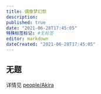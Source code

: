 ```yaml
---
title: 偶像梦幻祭
description:
published: true
date: "2021-06-28T17:45:05"
特殊标签标记: #无标签
editor: markdown
dateCreated: "2021-06-28T17:45:05"
---
```


## 无题

详情见 [people/Akira](/people/Akira.md)
